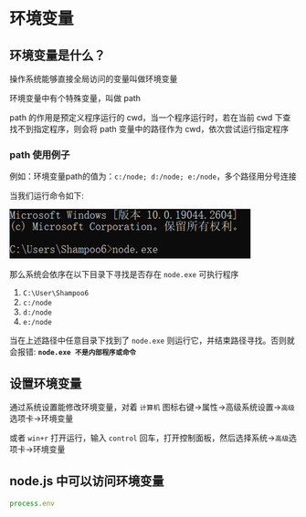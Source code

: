 # 环境变量

## 环境变量是什么？

操作系统能够直接全局访问的变量叫做环境变量

环境变量中有个特殊变量，叫做 path

path 的作用是预定义程序运行的 cwd，当一个程序运行时，若在当前 cwd 下查找不到指定程序，则会将 path 变量中的路径作为 cwd，依次尝试运行指定程序

### path 使用例子

例如：环境变量path的值为：`c:/node; d:/node; e:/node`，多个路径用分号连接

当我们运行命令如下: 

![](md-img/2023-03-16-10-21-12.png)

那么系统会依序在以下目录下寻找是否存在 `node.exe` 可执行程序

1. `C:\User\Shampoo6`
2. `c:/node`
3. `d:/node`
4. `e:/node`

当在上述路径中任意目录下找到了 `node.exe` 则运行它，并结束路径寻找。否则就会报错: **`node.exe 不是内部程序或命令`**

## 设置环境变量

通过系统设置能修改环境变量，对着 `计算机` 图标右键->属性->高级系统设置->`高级`选项卡->环境变量

或者 `win+r` 打开运行，输入 `control` 回车，打开控制面板，然后选择系统->`高级`选项卡->环境变量

## node.js 中可以访问环境变量

```js
process.env
```